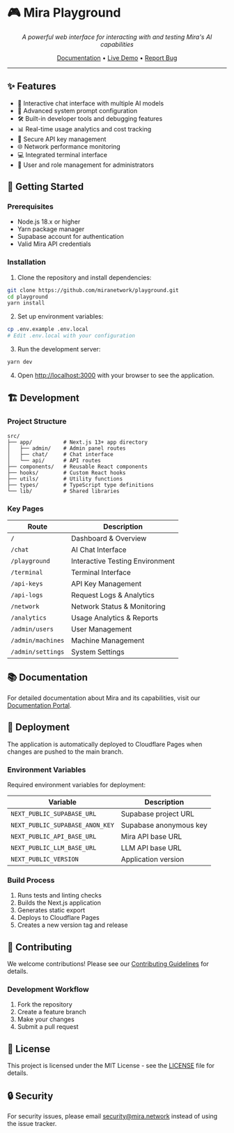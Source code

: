 # 🎮 Mira Playground

<div align="center">

_A powerful web interface for interacting with and testing Mira's AI capabilities_

[Documentation](https://docs.mira.network) • [Live Demo](https://console.mira.network) • [Report Bug](https://feedback.mira.network)

</div>

---

## ✨ Features

- 🤖 Interactive chat interface with multiple AI models
- 🔧 Advanced system prompt configuration
- 🛠️ Built-in developer tools and debugging features
- 📊 Real-time usage analytics and cost tracking
- 🔑 Secure API key management
- 🌐 Network performance monitoring
- 💻 Integrated terminal interface
- 👥 User and role management for administrators

## 🚀 Getting Started


### Prerequisites

- Node.js 18.x or higher
- Yarn package manager
- Supabase account for authentication
- Valid Mira API credentials

### Installation

1. Clone the repository and install dependencies:

```bash
git clone https://github.com/miranetwork/playground.git
cd playground
yarn install
```

2. Set up environment variables:

```bash
cp .env.example .env.local
# Edit .env.local with your configuration
```

3. Run the development server:

```bash
yarn dev
```

4. Open [http://localhost:3000](http://localhost:3000) with your browser to see the application.

## 🏗️ Development

### Project Structure

```
src/
├── app/          # Next.js 13+ app directory
│   ├── admin/    # Admin panel routes
│   ├── chat/     # Chat interface
│   └── api/      # API routes
├── components/   # Reusable React components
├── hooks/        # Custom React hooks
├── utils/        # Utility functions
├── types/        # TypeScript type definitions
└── lib/          # Shared libraries
```

### Key Pages

| Route             | Description                     |
| ----------------- | ------------------------------- |
| `/`               | Dashboard & Overview            |
| `/chat`           | AI Chat Interface               |
| `/playground`     | Interactive Testing Environment |
| `/terminal`       | Terminal Interface              |
| `/api-keys`       | API Key Management              |
| `/api-logs`       | Request Logs & Analytics        |
| `/network`        | Network Status & Monitoring     |
| `/analytics`      | Usage Analytics & Reports       |
| `/admin/users`    | User Management                 |
| `/admin/machines` | Machine Management              |
| `/admin/settings` | System Settings                 |

## 📚 Documentation

For detailed documentation about Mira and its capabilities, visit our [Documentation Portal](https://docs.mira.network).

## 🚢 Deployment

The application is automatically deployed to Cloudflare Pages when changes are pushed to the main branch.

### Environment Variables

Required environment variables for deployment:

| Variable                        | Description            |
| ------------------------------- | ---------------------- |
| `NEXT_PUBLIC_SUPABASE_URL`      | Supabase project URL   |
| `NEXT_PUBLIC_SUPABASE_ANON_KEY` | Supabase anonymous key |
| `NEXT_PUBLIC_API_BASE_URL`      | Mira API base URL      |
| `NEXT_PUBLIC_LLM_BASE_URL`      | LLM API base URL       |
| `NEXT_PUBLIC_VERSION`           | Application version    |

### Build Process

1. Runs tests and linting checks
2. Builds the Next.js application
3. Generates static export
4. Deploys to Cloudflare Pages
5. Creates a new version tag and release

## 🤝 Contributing

We welcome contributions! Please see our [Contributing Guidelines](CONTRIBUTING.md) for details.

### Development Workflow

1. Fork the repository
2. Create a feature branch
3. Make your changes
4. Submit a pull request

## 📄 License

This project is licensed under the MIT License - see the [LICENSE](LICENSE) file for details.

## 🔒 Security

For security issues, please email security@mira.network instead of using the issue tracker.

